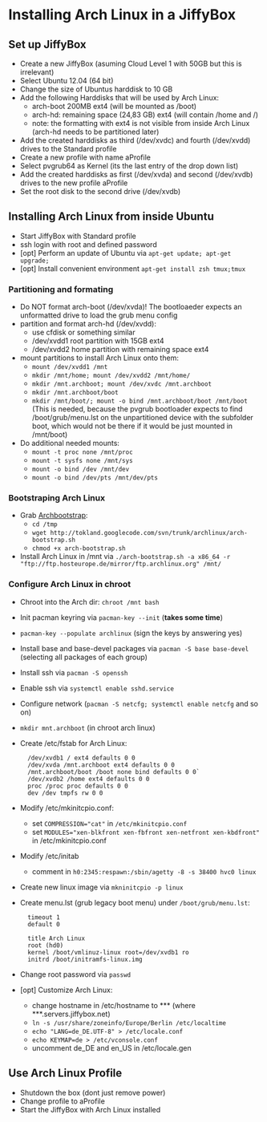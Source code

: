 Installing Arch Linux in a JiffyBox
===========================

## Set up JiffyBox

- Create a new JiffyBox (asuming Cloud Level 1 with 50GB but this is irrelevant)
- Select Ubuntu 12.04 (64 bit)
- Change the size of Ubuntus harddisk to 10 GB
- Add the following Harddisks that will be used by Arch Linux:
	- arch-boot 200MB ext4 (will be mounted as /boot) 
	- arch-hd: remaining space (24,83 GB) ext4 (will contain /home and /) 
	- note: the formatting with ext4 is not visible from inside Arch Linux (arch-hd needs to be partitioned later)
- Add the created harddisks as third (/dev/xvdc) and fourth (/dev/xvdd) drives to the Standard profile
- Create a new profile with name aProfile
- Select pvgrub64 as Kernel (its the last entry of the drop down list)
- Add the created harddisks as first (/dev/xvda) and second (/dev/xvdb) drives to the new profile aProfile
- Set the root disk to the second drive (/dev/xvdb)

## Installing Arch Linux from inside Ubuntu

- Start JiffyBox with Standard profile
- ssh login with root and defined password
- [opt] Perform an update of Ubuntu via `apt-get update; apt-get upgrade;`
- [opt] Install convenient environment `apt-get install zsh tmux;tmux`

### Partitioning and formating

- Do NOT format arch-boot (/dev/xvda)! The bootloaeder expects an unformatted drive to load the grub menu config
- partition and format arch-hd (/dev/xvdd):
	- use cfdisk or something similar
	- /dev/xvdd1 root partition with 15GB ext4
	- /dev/xvdd2 home partition with remaining space ext4
- mount partitions to install Arch Linux onto them:
	- `mount /dev/xvdd1 /mnt`
	- `mkdir /mnt/home; mount /dev/xvdd2 /mnt/home/`
	- `mkdir /mnt.archboot; mount /dev/xvdc /mnt.archboot`
	- `mkdir /mnt.archboot/boot`
	- `mkdir /mnt/boot/; mount -o bind /mnt.archboot/boot /mnt/boot `
	(This is needed, because the pvgrub bootloader expects to find /boot/grub/menu.lst on the unpartitioned device with the subfolder boot, which would not be there if it would be just mounted in /mnt/boot)
- Do additional needed mounts:
	- `mount -t proc none /mnt/proc`
	- `mount -t sysfs none /mnt/sys`
	- `mount -o bind /dev /mnt/dev`
	- `mount -o bind /dev/pts /mnt/dev/pts`

### Bootstraping Arch Linux
- Grab [Archbootstrap](https://wiki.archlinux.org/index.php/Archbootstrap):
	- `cd /tmp`
	- `wget http://tokland.googlecode.com/svn/trunk/archlinux/arch-bootstrap.sh`
	- `chmod +x arch-bootstrap.sh`
- Install Arch Linux in /mnt via `./arch-bootstrap.sh -a x86_64 -r "ftp://ftp.hosteurope.de/mirror/ftp.archlinux.org" /mnt/`

### Configure Arch Linux in chroot 
- Chroot into the Arch dir: `chroot /mnt bash`
- Init pacman keyring via `pacman-key --init` (**takes some time**)
- `pacman-key --populate archlinux` (sign the keys by answering yes)
- Install base and base-devel packages via `pacman -S base base-devel` (selecting all packages of each group)
- Install ssh via `pacman -S openssh`
- Enable ssh via `systemctl enable sshd.service`
- Configure network (`pacman -S netcfg; systemctl enable netcfg` and so on)
- `mkdir mnt.archboot` (in chroot arch linux)
- Create /etc/fstab for Arch Linux:
		
		/dev/xvdb1 / ext4 defaults 0 0
		/dev/xvda /mnt.archboot ext4 defaults 0 0
		/mnt.archboot/boot /boot none bind defaults 0 0`
		/dev/xvdb2 /home ext4 defaults 0 0
		proc /proc proc defaults 0 0
		dev /dev tmpfs rw 0 0
- Modify /etc/mkinitcpio.conf:
	- set `COMPRESSION="cat"` in `/etc/mkinitcpio.conf`
	- set `MODULES="xen-blkfront xen-fbfront xen-netfront xen-kbdfront"` in /etc/mkinitcpio.conf
- Modify /etc/initab
	- comment in `h0:2345:respawn:/sbin/agetty -8 -s 38400 hvc0 linux`
- Create new linux image via `mkninitcpio -p linux`
- Create menu.lst (grub legacy boot menu) under `/boot/grub/menu.lst`:
		
		timeout 1
		default 0

		title Arch Linux
		root (hd0)
		kernel /boot/vmlinuz-linux root=/dev/xvdb1 ro
		initrd /boot/initramfs-linux.img

- Change root password via `passwd`
- [opt] Customize Arch Linux:
	- change hostname in /etc/hostname to *** (where ***.servers.jiffybox.net)
	- `ln -s /usr/share/zoneinfo/Europe/Berlin /etc/localtime`
	- `echo "LANG=de_DE.UTF-8" > /etc/locale.conf`
	- `echo KEYMAP=de > /etc/vconsole.conf`
	- uncomment de_DE and en_US in /etc/locale.gen

## Use Arch Linux Profile

- Shutdown the box (dont just remove power)
- Change profile to aProfile
- Start the JiffyBox with Arch Linux installed




